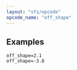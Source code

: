 ```yaml
---
layout: "sfz/opcode"
opcode_name: "off_shape"
---
```


## Examples

```
off_shape=2.1
off_shape=-3.8
```
